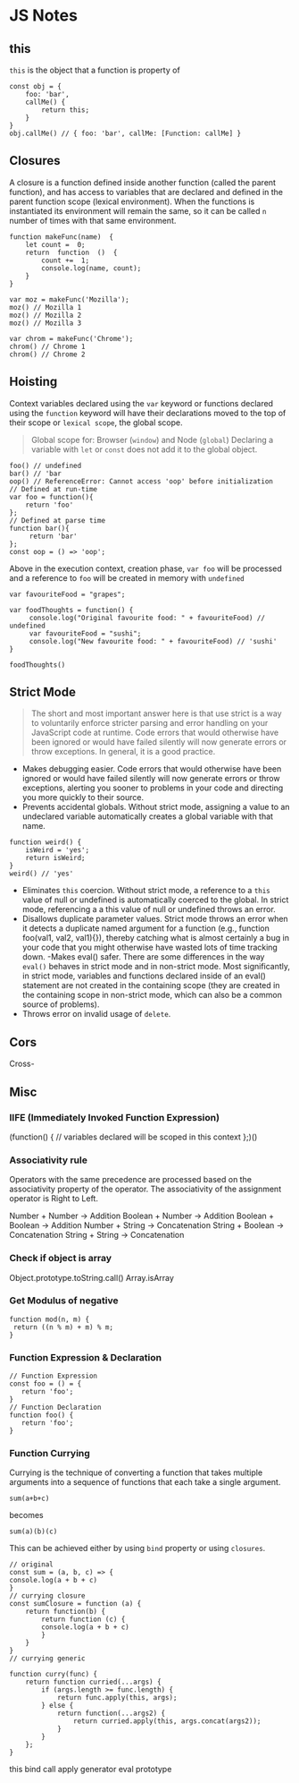 # JS Notes

## this
`this` is the object that a function is property of
```
const obj = {
	foo: 'bar',
	callMe() {
		return this;
	}
}
obj.callMe() // { foo: 'bar', callMe: [Function: callMe] }
```

## Closures
A closure is a function defined inside another function (called the parent function), and has access to variables that are declared and defined in the parent function scope (lexical environment). When the functions is instantiated its environment will remain the same, so it can be called `n` number of times with that same environment.

```
function makeFunc(name)  {
	let count =  0;
	return  function  ()  {
		count +=  1;
		console.log(name, count);
	}
}
 
var moz = makeFunc('Mozilla');
moz() // Mozilla 1
moz() // Mozilla 2
moz() // Mozilla 3
  
var chrom = makeFunc('Chrome');
chrom() // Chrome 1
chrom() // Chrome 2
```

## Hoisting
Context variables declared using the `var` keyword or functions declared using the `function` keyword will have their declarations moved to the top of their scope or `lexical scope`, the global scope.  
>Global scope for: Browser (`window`) and Node (`global`)
>Declaring a variable with `let` or `const` does not add it to the global object.
```
foo() // undefined
bar() // 'bar
oop() // ReferenceError: Cannot access 'oop' before initialization
// Defined at run-time
var foo = function(){ 
    return 'foo'
}; 
// Defined at parse time
function bar(){ 
     return 'bar'
};
const oop = () => 'oop';
```
Above in the execution context, creation phase, `var foo` will be processed and a reference to `foo` will be created in memory with `undefined`

```
var favouriteFood = "grapes";

var foodThoughts = function() {
     console.log("Original favourite food: " + favouriteFood) // undefined
     var favouriteFood = "sushi";
     console.log("New favourite food: " + favouriteFood) // 'sushi'
}

foodThoughts()
```

## Strict Mode

>The short and most important answer here is that use strict is a way to voluntarily enforce stricter parsing and error handling on your JavaScript code at runtime. Code errors that would otherwise have been ignored or would have failed silently will now generate errors or throw exceptions. In general, it is a good practice.

- Makes debugging easier. Code errors that would otherwise have been ignored or would have failed silently will now generate errors or throw exceptions, alerting you sooner to problems in your code and directing you more quickly to their source.
- Prevents accidental globals. Without strict mode, assigning a value to an undeclared variable automatically creates a global variable with that name. 
```
function weird() {
	isWeird = 'yes';
	return isWeird;
}
weird() // 'yes'
```
- Eliminates `this` coercion. Without strict mode, a reference to a `this` value of null or undefined is automatically coerced to the global. In strict mode, referencing a a this value of null or undefined throws an error.
- Disallows duplicate parameter values. Strict mode throws an error when it detects a duplicate named argument for a function (e.g., function foo(val1, val2, val1){}), thereby catching what is almost certainly a bug in your code that you might otherwise have wasted lots of time tracking down.
-Makes eval() safer. There are some differences in the way `eval()` behaves in strict mode and in non-strict mode. Most significantly, in strict mode, variables and functions declared inside of an eval() statement are not created in the containing scope (they are created in the containing scope in non-strict mode, which can also be a common source of problems).
- Throws error on invalid usage of `delete`.  

## Cors
Cross-
## Misc
### IIFE (Immediately Invoked Function Expression)
(function() {
// variables declared will be scoped in this context
};)()
### Associativity rule 

Operators with the same precedence are processed based on the associativity property of the operator. The associativity of the assignment operator is Right to Left.

Number + Number -> Addition
Boolean + Number -> Addition
Boolean + Boolean -> Addition
Number + String -> Concatenation
String + Boolean -> Concatenation
String + String -> Concatenation

###  Check if object is array
 Object.prototype.toString.call()
 Array.isArray
 ### Get Modulus of negative
 ```
 function mod(n, m) {
  return ((n % m) + m) % m;
}
 ```
 ### Function Expression & Declaration
 ```
 // Function Expression
 const foo = () = {
	return 'foo';
}
 // Function Declaration
function foo() {
	return 'foo';
}
 ```
 ### Function Currying
 Currying is the technique of converting a function that takes multiple arguments into a sequence of functions that each take a single argument.
 ```
 sum(a+b+c)
 ```
 becomes
 ```
 sum(a)(b)(c)
 ```
This can be achieved either by using `bind` property or using `closures`.

```
// original
const sum = (a, b, c) => {
console.log(a + b + c)
}
// currying closure
const sumClosure = function (a) {
	return function(b) {
		return function (c) {
		console.log(a + b + c)
		}
	}
}
// currying generic

function curry(func) {
	return function curried(...args) {
		if (args.length >= func.length) {
			return func.apply(this, args);
		} else {
			return function(...args2) {
				return curried.apply(this, args.concat(args2));
			}
		}
	};
}
```

this
bind
call
apply
generator
eval
prototype
<!--stackedit_data:
eyJoaXN0b3J5IjpbNDQ5MTc1NjcwLC0xNTY0NjgyNTE5LC00Mz
kyODM0NzQsMTg0NzQ2MzcyNywxMTM2NDcxNjMsLTUyODQ0MzY0
OCw3NTk0Nzc3ODIsLTcyMTc3MjA5MSwtNDI3ODYyODM0LC0xMT
Q1NzAwMTA5LDExMzM2NDIxMzEsNjAyNjY4MiwzMjM5MjI3ODIs
MjI1NDIyNDIzLDU0MjIxOTA3MywxNDg2MzMyNjk1XX0=
-->